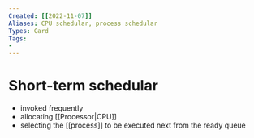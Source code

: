 ```yaml
---
Created: [[2022-11-07]]
Aliases: CPU schedular, process schedular
Types: Card
Tags: 
- 
---
```

# Short-term schedular
- invoked frequently
- allocating [[Processor|CPU]]
- selecting the [[process]] to be executed next from the ready queue

